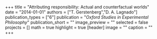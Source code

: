 +++
title = "Attributing responsibility: Actual and counterfactual worlds"
date = "2014-01-01"
authors = ["T. Gerstenberg","D. A. Lagnado"]
publication_types = ["6"]
publication = "_Oxford Studies in Experimental Philosophy_"
publication_short = ""
image_preview = ""
selected = false
projects = []
math = true
highlight = true
[header]
image = ""
caption = ""
+++

